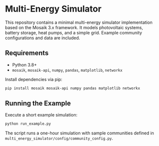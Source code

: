 # Multi-Energy Simulator

This repository contains a minimal multi-energy simulator implementation based on the Mosaik 3.x framework. It models photovoltaic systems, battery storage, heat pumps, and a simple grid. Example community configurations and data are included.

## Requirements

- Python 3.8+
- `mosaik`, `mosaik-api`, `numpy`, `pandas`, `matplotlib`, `networkx`

Install dependencies via pip:

```bash
pip install mosaik mosaik-api numpy pandas matplotlib networkx
```

## Running the Example

Execute a short example simulation:

```bash
python run_example.py
```

The script runs a one-hour simulation with sample communities defined in `multi_energy_simulator/config/community_config.py`.
